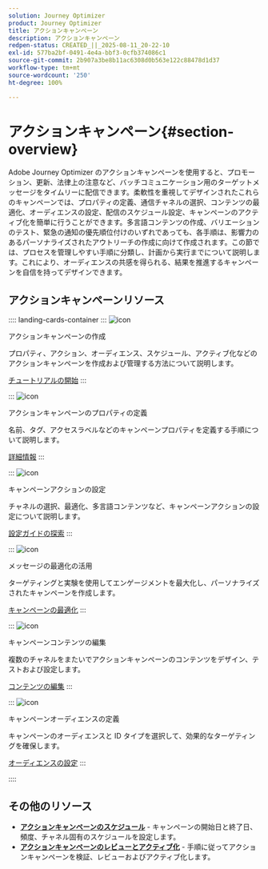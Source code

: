 ```yaml
---
solution: Journey Optimizer
product: Journey Optimizer
title: アクションキャンペーン
description: アクションキャンペーン
redpen-status: CREATED_||_2025-08-11_20-22-10
exl-id: 577ba2bf-0491-4e4a-bbf3-0cfb374086c1
source-git-commit: 2b907a3be8b11ac6308d0b563e122c88478d1d37
workflow-type: tm+mt
source-wordcount: '250'
ht-degree: 100%

---
```


# アクションキャンペーン{#section-overview}

Adobe Journey Optimizer のアクションキャンペーンを使用すると、プロモーション、更新、法律上の注意など、バッチコミュニケーション用のターゲットメッセージをタイムリーに配信できます。柔軟性を重視してデザインされたこれらのキャンペーンでは、プロパティの定義、通信チャネルの選択、コンテンツの最適化、オーディエンスの設定、配信のスケジュール設定、キャンペーンのアクティブ化を簡単に行うことができます。多言語コンテンツの作成、バリエーションのテスト、緊急の通知の優先順位付けのいずれであっても、各手順は、影響力のあるパーソナライズされたアウトリーチの作成に向けて作成されます。この節では、プロセスを管理しやすい手順に分類し、計画から実行までについて説明します。これにより、オーディエンスの共感を得られる、結果を推進するキャンペーンを自信を持ってデザインできます。

## アクションキャンペーンリソース

:::: landing-cards-container
:::
![icon](https://cdn.experienceleague.adobe.com/icons/circle-play.svg?lang=ja)

アクションキャンペーンの作成

プロパティ、アクション、オーディエンス、スケジュール、アクティブ化などのアクションキャンペーンを作成および管理する方法について説明します。

[チュートリアルの開始](../using/campaigns/create-campaign.md)
:::

:::
![icon](https://cdn.experienceleague.adobe.com/icons/gear.svg?lang=ja)

アクションキャンペーンのプロパティの定義

名前、タグ、アクセスラベルなどのキャンペーンプロパティを定義する手順について説明します。

[詳細情報](../using/campaigns/campaign-properties.md)
:::

:::
![icon](https://cdn.experienceleague.adobe.com/icons/list-check.svg?lang=ja)

キャンペーンアクションの設定

チャネルの選択、最適化、多言語コンテンツなど、キャンペーンアクションの設定について説明します。

[設定ガイドの探索](../using/campaigns/campaign-action.md)
:::

:::
![icon](https://cdn.experienceleague.adobe.com/icons/bullseye.svg?lang=ja)

メッセージの最適化の活用

ターゲティングと実験を使用してエンゲージメントを最大化し、パーソナライズされたキャンペーンを作成します。

[キャンペーンの最適化](../using/campaigns/campaigns-message-optimization.md)
:::

:::
![icon](https://cdn.experienceleague.adobe.com/icons/pencil-alt.svg?lang=ja)

キャンペーンコンテンツの編集

複数のチャネルをまたいでアクションキャンペーンのコンテンツをデザイン、テストおよび設定します。

[コンテンツの編集](../using/campaigns/campaign-content.md)
:::

:::
![icon](https://cdn.experienceleague.adobe.com/icons/users.svg?lang=ja)

キャンペーンオーディエンスの定義

キャンペーンのオーディエンスと ID タイプを選択して、効果的なターゲティングを確保します。

[オーディエンスの設定](../using/campaigns/campaign-audience.md)
:::

::::


## その他のリソース

- **[アクションキャンペーンのスケジュール](../using/campaigns/campaign-schedule.md)** - キャンペーンの開始日と終了日、頻度、チャネル固有のスケジュールを設定します。
- **[アクションキャンペーンのレビューとアクティブ化](../using/campaigns/review-activate-campaign.md)** - 手順に従ってアクションキャンペーンを検証、レビューおよびアクティブ化します。
